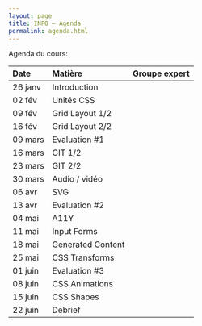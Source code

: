 ```yaml
---
layout: page
title: INFO – Agenda
permalink: agenda.html
---
```


Agenda du cours:


| Date    | Matière           | Groupe expert     |
|:------- |:----------------- |:----------------- |
| 26 janv | Introduction      |                   |
| 02 fév  | Unités CSS        |                   |
| 09 fév  | Grid Layout 1/2   |                   |
| 16 fév  | Grid Layout 2/2   |                   |
| 09 mars | Evaluation #1     |                   |
| 16 mars | GIT 1/2           |    |
| 23 mars | GIT 2/2           |         |
| 30 mars | Audio / vidéo     |   |
| 06 avr  | SVG               |     |
| 13 avr  | Evaluation #2     |         |
| 04 mai  | A11Y              |      |
| 11 mai  | Input Forms       |     |
| 18 mai  | Generated Content |                   |
| 25 mai  | CSS Transforms    |                   |
| 01 juin | Evaluation #3     |         |
| 08 juin | CSS Animations    |                   |
| 15 juin | CSS Shapes        |                   |
| 22 juin | Debrief           |                   |



